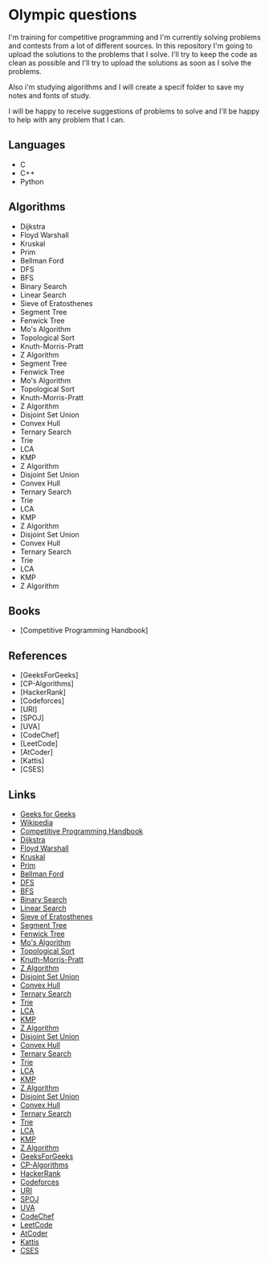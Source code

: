 # Olympic questions

I'm training for competitive programming and I'm currently solving problems and contests from a lot of different sources. In this repository I'm going to upload the solutions to the problems that I solve. I'll try to keep the code as clean as possible and I'll try to upload the solutions as soon as I solve the problems.

Also i'm studying algorithms and I will create a specif folder to save my notes and fonts of study.

I will be happy to receive suggestions of problems to solve and I'll be happy to help with any problem that I can.

## Languages

* C
* C++
* Python

## Algorithms

* Dijkstra
* Floyd Warshall
* Kruskal
* Prim
* Bellman Ford
* DFS
* BFS
* Binary Search
* Linear Search
* Sieve of Eratosthenes
* Segment Tree
* Fenwick Tree
* Mo's Algorithm
* Topological Sort
* Knuth-Morris-Pratt
* Z Algorithm
* Segment Tree
* Fenwick Tree
* Mo's Algorithm
* Topological Sort
* Knuth-Morris-Pratt
* Z Algorithm
* Disjoint Set Union
* Convex Hull
* Ternary Search
* Trie
* LCA
* KMP
* Z Algorithm
* Disjoint Set Union
* Convex Hull
* Ternary Search
* Trie
* LCA
* KMP
* Z Algorithm
* Disjoint Set Union
* Convex Hull
* Ternary Search
* Trie
* LCA
* KMP
* Z Algorithm

## Books 

* [Competitive Programming Handbook]


## References 

* [GeeksForGeeks]
* [CP-Algorithms]
* [HackerRank]
* [Codeforces]
* [URI]
* [SPOJ]
* [UVA]
* [CodeChef]
* [LeetCode]
* [AtCoder]
* [Kattis]
* [CSES]


## Links

- [Geeks for Geeks](<http://www.geeksforgeeks.org/>)
- [Wikipedia](<https://www.wikipedia.org/>)
- [Competitive Programming Handbook](<https://cses.fi/book/book.pdf>)
- [Dijkstra](<https://en.wikipedia.org/wiki/Dijkstra%27s_algorithm>)
- [Floyd Warshall](<https://en.wikipedia.org/wiki/Floyd%E2%80%93Warshall_algorithm>)
- [Kruskal](<https://en.wikipedia.org/wiki/Kruskal%27s_algorithm>)
- [Prim](<https://en.wikipedia.org/wiki/Prim%27s_algorithm>)
- [Bellman Ford](<https://en.wikipedia.org/wiki/Bellman%E2%80%93Ford_algorithm>)
- [DFS](<https://en.wikipedia.org/wiki/Depth-first_search>)
- [BFS](<https://en.wikipedia.org/wiki/Breadth-first_search>)
- [Binary Search](<https://en.wikipedia.org/wiki/Binary_search_algorithm>)
- [Linear Search](<https://en.wikipedia.org/wiki/Linear_search>)
- [Sieve of Eratosthenes](<https://en.wikipedia.org/wiki/Sieve_of_Eratosthenes>)
- [Segment Tree](<https://en.wikipedia.org/wiki/Segment_tree>)
- [Fenwick Tree](<https://en.wikipedia.org/wiki/Fenwick_tree>)
- [Mo's Algorithm](<https://blog.anudeep2011.com/mos-algorithm/>)
- [Topological Sort](<https://en.wikipedia.org/wiki/Topological_sorting>)
- [Knuth-Morris-Pratt](<https://en.wikipedia.org/wiki/Knuth%E2%80%93Morris%E2%80%93Pratt_algorithm>)
- [Z Algorithm](<https://en.wikipedia.org/wiki/Z_algorithm>)
- [Disjoint Set Union](<https://en.wikipedia.org/wiki/Disjoint-set_data_structure>)
- [Convex Hull](<https://en.wikipedia.org/wiki/Convex_hull>)
- [Ternary Search](<https://en.wikipedia.org/wiki/Ternary_search>)
- [Trie](<https://en.wikipedia.org/wiki/Trie>)
- [LCA](<https://en.wikipedia.org/wiki/Lowest_common_ancestor>)
- [KMP](<https://en.wikipedia.org/wiki/Knuth%E2%80%93Morris%E2%80%93Pratt_algorithm>)
- [Z Algorithm](<https://en.wikipedia.org/wiki/Z_algorithm>)
- [Disjoint Set Union](<https://en.wikipedia.org/wiki/Disjoint-set_data_structure>)
- [Convex Hull](<https://en.wikipedia.org/wiki/Convex_hull>)
- [Ternary Search](<https://en.wikipedia.org/wiki/Ternary_search>)
- [Trie](<https://en.wikipedia.org/wiki/Trie>)
- [LCA](<https://en.wikipedia.org/wiki/Lowest_common_ancestor>)
- [KMP](<https://en.wikipedia.org/wiki/Knuth%E2%80%93Morris%E2%80%93Pratt_algorithm>)
- [Z Algorithm](<https://en.wikipedia.org/wiki/Z_algorithm>)
- [Disjoint Set Union](<https://en.wikipedia.org/wiki/Disjoint-set_data_structure>)
- [Convex Hull](<https://en.wikipedia.org/wiki/Convex_hull>)
- [Ternary Search](<https://en.wikipedia.org/wiki/Ternary_search>)
- [Trie](<https://en.wikipedia.org/wiki/Trie>)
- [LCA](<https://en.wikipedia.org/wiki/Lowest_common_ancestor>)
- [KMP](<https://en.wikipedia.org/wiki/Knuth%E2%80%93Morris%E2%80%93Pratt_algorithm>)
- [Z Algorithm](<https://en.wikipedia.org/wiki/Z_algorithm>)
- [GeeksForGeeks](<https://www.geeksforgeeks.org/>)
- [CP-Algorithms](<https://cp-algorithms.com/>)
- [HackerRank](<https://www.hackerrank.com/>)
- [Codeforces](<https://codeforces.com/>)
- [URI](<https://www.urionlinejudge.com.br/judge/en/login>)
- [SPOJ](<https://www.spoj.com/>)
- [UVA](<https://onlinejudge.org/>)
- [CodeChef](<https://www.codechef.com/>)
- [LeetCode](<https://leetcode.com/>)
- [AtCoder](<https://atcoder.jp/>)
- [Kattis](<https://open.kattis.com/>)
- [CSES](<https://cses.fi/problemset/>)
